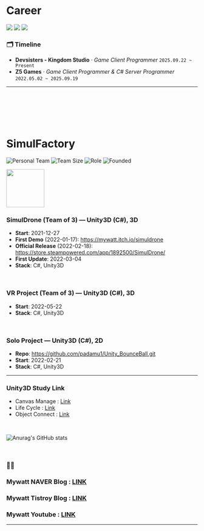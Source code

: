 # Career
<p>
  <img src="https://img.shields.io/badge/Role-Game%20Client%20Programmer-blue">
  <img src="https://img.shields.io/badge/Experience-4%2B%20yrs-lightgrey">
  <img src="https://img.shields.io/badge/Focus-Unity%20(C%23)%20%7C%20Performance%20%7C%20Tooling-orange">
</p>

### 🗂️ Timeline
- **Devsisters - Kingdom Studio** · *Game Client Programmer*  `2025.09.22 ~ Present`
- **Z5 Games** · *Game Client Programmer & C# Server Programmer*  `2022.05.02 ~ 2025.09.19`


---

<p>&nbsp;</p>
<p>&nbsp;</p>
<p>&nbsp;</p>


# SimulFactory

![Personal Team](https://img.shields.io/badge/Team-Personal%20(Indie)-blue)
![Team Size](https://img.shields.io/badge/Team%20Size-3-brightgreen)
![Role](https://img.shields.io/badge/Role-Owner%20%7C%20Lead%20Client%20Prog.-orange)
![Founded](https://img.shields.io/badge/Founded-2021-lightgrey)

<img src="https://user-images.githubusercontent.com/26586104/149724911-88f90334-8e08-44ee-b11b-35a312c9cc86.png" width="100" height="100"/>

### SimulDrone (Team of 3) — Unity3D (C#), 3D
- **Start**: 2021-12-27  
- **First Demo** (2022-01-17): https://mywatt.itch.io/simuldrone  
- **Official Release** (2022-02-18): https://store.steampowered.com/app/1892500/SimulDrone/  
- **First Update**: 2022-03-04  
- **Stack**: C#, Unity3D

<br/>

### VR Project (Team of 3) — Unity3D (C#), 3D
- **Start**: 2022-05-22  
- **Stack**: C#, Unity3D

<br/>

### Solo Project — Unity3D (C#), 2D
- **Repo**: https://github.com/padamu1/Unity_BounceBall.git  
- **Start**: 2022-02-21  
- **Stack**: C#, Unity3D

---


### Unity3D Study Link 
* Canvas Manage : [Link][canvasLink] 
* Life Cycle : [Link][lifeLink]
* Object Connect : [Link][connectLink]

<br/>

![Anurag's GitHub stats](https://github-readme-stats.vercel.app/api?username=padamu1&show_icons=true&theme=white)

<br />

### 💬💬
### Mywatt NAVER Blog : [LINK][naverLink]
### Mywatt Tistroy Blog : [LINK][tistory]
### Mywatt Youtube : [LINK][youtube]
---

<br />



[naverLink]: https://blog.naver.com/padamu1
[tistory]: https://pamechanic.tistory.com/
[youtube]: https://www.youtube.com/channel/UCbYFX84E_7M1N-NJsF6zBGg/featured
[canvasLink]:https://blog.naver.com/padamu1/222602959312
[lifeLink]:https://blog.naver.com/padamu1/222606713864
[connectLink]:https://blog.naver.com/padamu1/222612976964



<!--
**padamu1/padamu1** is a ✨ _special_ ✨ repository because its `README.md` (this file) appears on your GitHub profile.

Here are some ideas to get you started:

- 🔭 I’m currently working on ...
- 🌱 I’m currently learning ...
- 👯 I’m looking to collaborate on ...
- 🤔 I’m looking for help with ...
- 💬 Ask me about ...
- 📫 How to reach me: ...
- 😄 Pronouns: ...
- ⚡ Fun fact: ...
-->
